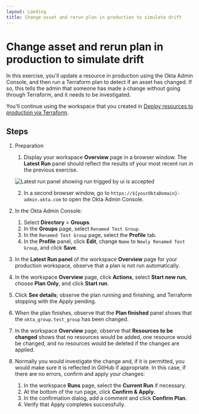 ```yaml
---
layout: Landing
title: Change asset and rerun plan in production to simulate drift
---
```


# Change asset and rerun plan in production to simulate drift

In this exercise, you'll update a resource in production using the Okta Admin Console, and then run a Terraform plan to detect if an asset has changed. If so, this tells the admin that someone has made a change without going through Terraform, and it needs to be investigated.

You'll continue using the workspace that you created in [Deploy resources to production via Terraform](/architecture-center/deploy-to-production-terraform/).

## Steps

1. Preparation
   1. Display your workspace **Overview** page in a browser window. The **Latest Run** panel should reflect the results of your most recent run in the previous exercise.

   <div class="full border">

   ![Latest run panel showing run trigged by ui is accepted](/img/ra/mmod/figure-7-1.png)

   </div>

   2. In a second browser window, go to `https://${yourOktaDomain}-admin.okta.com` to open the Okta Admin Console.

2. In the Okta Admin Console:
   1. Select **Directory** > **Groups**.
   2. In the **Groups** page, select `Renamed Test Group`.
   3. In the `Renamed Test Group` page, select the **Profile** tab.
   4. In the **Profile** panel, click **Edit**, change `Name` to `Newly Renamed Test Group`, and click **Save**.

3. In the **Latest Run panel** of the workspace **Overview** page for your production workspace, observe that a plan is not run automatically.

4. In the workspace **Overview** page, click **Actions**, select **Start new run**, choose **Plan Only**, and click **Start run**.

5. Click **See details**; observe the plan running and finishing, and Terraform stopping with the Apply pending.

6. When the plan finishes, observe that the **Plan finished** panel shows that the `okta_group.test_group` has been changed.

7. In the workspace **Overview** page, observe that **Resources to be changed** shows that no resources would be added, one resource would be changed, and no resources would be deleted if the changes are applied.

8. Normally you would investigate the change and, if it is permitted, you would make sure it is reflected in GitHub if appropriate. In this case, if there are no errors, confirm and apply your changes:
   1. In the workspace **Runs** page, select the **Current Run** if necessary.
   2. At the bottom of the run page, click **Confirm & Apply**.
   3. In the confirmation dialog, add a comment and click **Confirm Plan**.
   4. Verify that Apply completes successfully.

